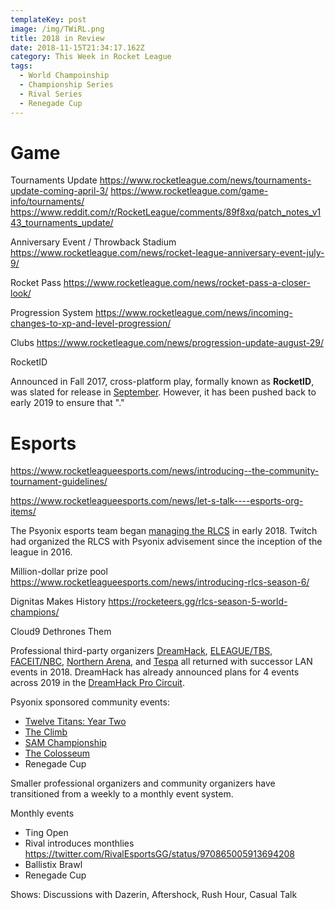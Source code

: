 ```yaml
---
templateKey: post
image: /img/TWiRL.png
title: 2018 in Review
date: 2018-11-15T21:34:17.162Z
category: This Week in Rocket League
tags:
  - World Champoinship
  - Championship Series
  - Rival Series
  - Renegade Cup
---
```

# Game

Tournaments Update 
https://www.rocketleague.com/news/tournaments-update-coming-april-3/
https://www.rocketleague.com/game-info/tournaments/
https://www.reddit.com/r/RocketLeague/comments/89f8xq/patch_notes_v143_tournaments_update/

Anniversary Event / Throwback Stadium
https://www.rocketleague.com/news/rocket-league-anniversary-event-july-9/

Rocket Pass
https://www.rocketleague.com/news/rocket-pass-a-closer-look/

Progression System
https://www.rocketleague.com/news/incoming-changes-to-xp-and-level-progression/

Clubs
https://www.rocketleague.com/news/progression-update-august-29/

RocketID

Announced in Fall 2017, cross-platform play, formally known as **RocketID**, was slated for release in [September](https://www.rocketleague.com/news/progression-update-follow-up-rocketid/). However, it has been pushed back to early 2019 to ensure that "."

# Esports

https://www.rocketleagueesports.com/news/introducing--the-community-tournament-guidelines/

https://www.rocketleagueesports.com/news/let-s-talk----esports-org-items/

The Psyonix esports team began [managing the RLCS](https://twitter.com/CloudFuel/status/954055352764567552) in early 2018. Twitch had organized the RLCS with Psyonix advisement since the inception of the league in 2016. 

Million-dollar prize pool
https://www.rocketleagueesports.com/news/introducing-rlcs-season-6/

Dignitas Makes History
https://rocketeers.gg/rlcs-season-5-world-champions/

Cloud9 Dethrones Them

Professional third-party organizers [DreamHack](https://liquipedia.net/rocketleague/DreamHack/2018/Leipzig), [ELEAGUE/TBS](https://liquipedia.net/rocketleague/ELEAGUE/Cup/2018), [FACEIT/NBC](https://liquipedia.net/rocketleague/FACEIT/Universal_Open/Season_2), [Northern Arena](https://liquipedia.net/rocketleague/Northern_Arena/Invitational/2), and [Tespa]() all returned with successor LAN events in 2018. DreamHack has already announced plans for 4 events across 2019 in the [DreamHack Pro Circuit](https://dreamhack.com/procircuit/). 

Psyonix sponsored community events:
* [Twelve Titans: Year Two](https://www.youtube.com/watch?v=5quNuAchgkQ)
* [The Climb](https://www.reddit.com/r/RocketLeague/comments/8umdme/the_climb_presented_by_rival_esports_july_5th_8th/)
* [SAM Championship](https://twitter.com/RocketStreet/status/1015722718107521027)
* [The Colosseum](https://www.reddit.com/r/RocketLeague/comments/98d9oh/rewind_gaming_presents_the_colosseum_5760_prize/)
* Renegade Cup

Smaller professional organizers and community organizers have transitioned from a weekly to a monthly event system. 

Monthly events
* Ting Open
* Rival introduces monthlies https://twitter.com/RivalEsportsGG/status/970865005913694208
* Ballistix Brawl
* Renegade Cup

Shows: Discussions with Dazerin, Aftershock, Rush Hour, Casual Talk
